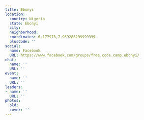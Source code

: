 ```yaml
---
title: Ebonyi
location:
  country: Nigeria
  state: Ebonyi
  city: 
  neighborhood: 
  coordinates: 6.177973,7.959286299999999
  plusCode: ''
social:
  name: Facebook
  URL: https://www.facebook.com/groups/free.code.camp.ebonyi/
chat:
  name: ''
  URL: ''
event:
  name: ''
  URL: ''
leaders:
- name: ''
  URL: ''
photos:
  old: 
  cover: ''
---
```

